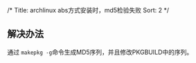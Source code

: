 /*
 Title: archlinux abs方式安装时，md5检验失败
 Sort: 2
 */

## 解决办法   

   通过 `makepkg -g`命令生成MD5序列，并且修改PKGBUILD中的序列。
